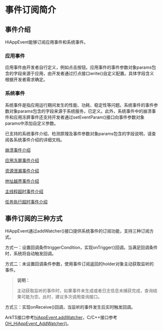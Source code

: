 # 事件订阅简介

## 事件介绍

HiAppEvent能够订阅应用事件和系统事件。

### 应用事件

应用事件由开发者自行定义，例如点击按钮。应用事件的事件参数对象params包含的字段来源于应用，由开发者通过打点接口write()自定义配置。具体字段含义根据开发者需求确定。

### 系统事件

系统事件是指应用运行期间发生的性能、功耗、稳定性等问题。系统事件的事件参数对象params包含的字段来源于系统服务，已定义。此外，系统事件中的崩溃事件和应用冻屏事件还支持开发者通过setEventParam()接口向事件参数对象params中添加自定义参数。

已支持的系统事件介绍、检测原理及事件参数对象params包含的字段说明，请查阅各系统事件介绍的详细文档。

[崩溃事件介绍](hiappevent-watcher-crash-events.md)

[应用冻屏事件介绍](hiappevent-watcher-freeze-events.md)

[资源泄漏事件介绍](hiappevent-watcher-resourceleak-events.md)

[地址越界事件介绍](hiappevent-watcher-address-sanitizer-events.md)

[主线程超时事件介绍](hiappevent-watcher-mainthreadjank-events.md)

[任务执行超时事件介绍](hiappevent-watcher-apphicollie-events.md)

<!--RP1-->
<!--RP1End-->

## 事件订阅的三种方式

HiAppEvent通过addWatcher()接口提供系统事件的订阅功能，支持三种订阅方式。

方式一：设置回调条件triggerCondition，实现onTrigger()回调。当满足回调条件时，系统将自动触发回调。

方式二：未设置回调条件参数，使用事件订阅返回的holder对象主动获取监听的事件。

> **说明：**
>
> 主动获取监听的事件时，如果事件未生成或者日志信息未捕获完成，查询结果可能为空。此时，建议多次调用查询接口。

方式三：实现onReceive()回调，当监听的事件发生后实时触发回调。

ArkTS接口参考[hiAppEvent.addWatcher](../reference/apis-performance-analysis-kit/js-apis-hiviewdfx-hiappevent.md#hiappeventaddwatcher)，C/C++接口参考[OH_HiAppEvent_AddWatcher()](../reference/apis-performance-analysis-kit/capi-hiappevent-h.md#oh_hiappevent_addwatcher)。
